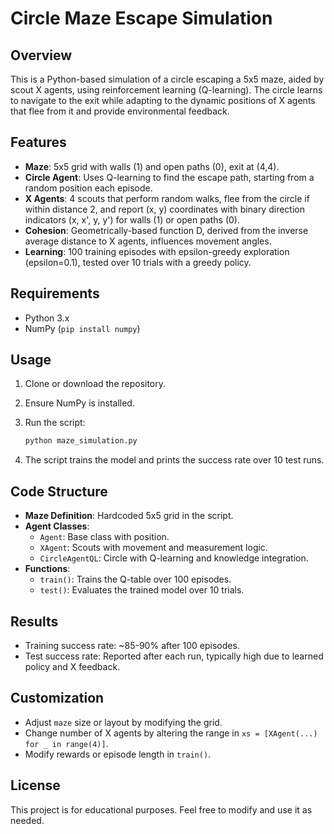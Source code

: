 # Circle Maze Escape Simulation

## Overview

This is a Python-based simulation of a circle escaping a 5x5 maze, aided by scout X agents, using reinforcement learning (Q-learning). The circle learns to navigate to the exit while adapting to the dynamic positions of X agents that flee from it and provide environmental feedback.

## Features

- **Maze**: 5x5 grid with walls (1) and open paths (0), exit at (4,4).
- **Circle Agent**: Uses Q-learning to find the escape path, starting from a random position each episode.
- **X Agents**: 4 scouts that perform random walks, flee from the circle if within distance 2, and report (x, y) coordinates with binary direction indicators (x, x', y, y') for walls (1) or open paths (0).
- **Cohesion**: Geometrically-based function D, derived from the inverse average distance to X agents, influences movement angles.
- **Learning**: 100 training episodes with epsilon-greedy exploration (epsilon=0.1), tested over 10 trials with a greedy policy.

## Requirements

- Python 3.x
- NumPy (`pip install numpy`)

## Usage

1. Clone or download the repository.
2. Ensure NumPy is installed.
3. Run the script:

   ```bash
   python maze_simulation.py
   ```
4. The script trains the model and prints the success rate over 10 test runs.

## Code Structure

- **Maze Definition**: Hardcoded 5x5 grid in the script.
- **Agent Classes**:
  - `Agent`: Base class with position.
  - `XAgent`: Scouts with movement and measurement logic.
  - `CircleAgentQL`: Circle with Q-learning and knowledge integration.
- **Functions**:
  - `train()`: Trains the Q-table over 100 episodes.
  - `test()`: Evaluates the trained model over 10 trials.

## Results

- Training success rate: \~85-90% after 100 episodes.
- Test success rate: Reported after each run, typically high due to learned policy and X feedback.

## Customization

- Adjust `maze` size or layout by modifying the grid.
- Change number of X agents by altering the range in `xs = [XAgent(...) for _ in range(4)]`.
- Modify rewards or episode length in `train()`.

## License

This project is for educational purposes. Feel free to modify and use it as needed.

## 
